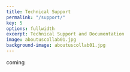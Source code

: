 ```yaml
---
title: Technical Support
permalink: "/support/"
key: 5
options: fullwidth
excerpt: Technical Support and Documentation
image: aboutuscollab01.jpg
background-image: aboutuscollab01.jpg
---
```


coming
